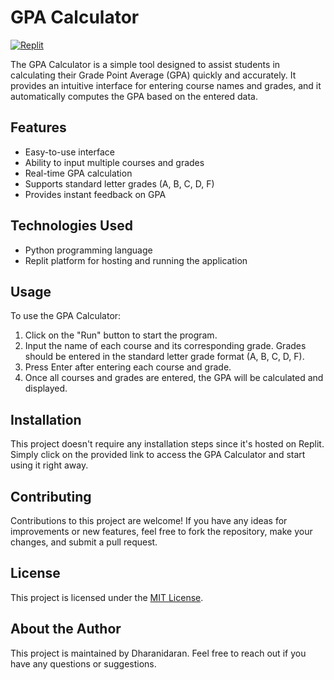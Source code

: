 # GPA Calculator

[![Replit](https://replit.com/badge/github/murthiram2017/GPA-Calculator)](https://replit.com/@murthiram2017/GPA-Calculator)

The GPA Calculator is a simple tool designed to assist students in calculating their Grade Point Average (GPA) quickly and accurately. It provides an intuitive interface for entering course names and grades, and it automatically computes the GPA based on the entered data.

## Features

- Easy-to-use interface
- Ability to input multiple courses and grades
- Real-time GPA calculation
- Supports standard letter grades (A, B, C, D, F)
- Provides instant feedback on GPA

## Technologies Used

- Python programming language
- Replit platform for hosting and running the application

## Usage

To use the GPA Calculator:

1. Click on the "Run" button to start the program.
2. Input the name of each course and its corresponding grade. Grades should be entered in the standard letter grade format (A, B, C, D, F).
3. Press Enter after entering each course and grade.
4. Once all courses and grades are entered, the GPA will be calculated and displayed.

## Installation

This project doesn't require any installation steps since it's hosted on Replit. Simply click on the provided link to access the GPA Calculator and start using it right away.

## Contributing

Contributions to this project are welcome! If you have any ideas for improvements or new features, feel free to fork the repository, make your changes, and submit a pull request.

## License

This project is licensed under the [MIT License](LICENSE).

## About the Author

This project is maintained by Dharanidaran. Feel free to reach out if you have any questions or suggestions.

